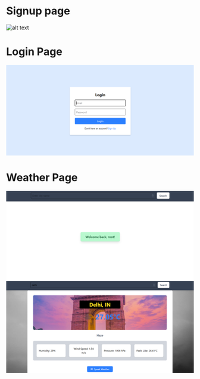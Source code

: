 # Signup page
![alt text](<c:/Users/Shubham/Pictures/Screenshots/Screenshot 2025-04-05 224111.png>)
# Login Page
![alt text](<Screenshot 2025-04-05 224253.png>)
# Weather Page
![alt text](<Screenshot 2025-04-05 224346.png>)
![alt text](<Screenshot 2025-04-05 224430.png>)